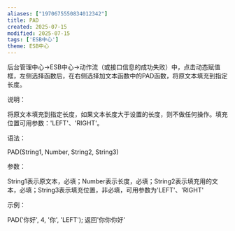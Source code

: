```yaml
---
aliases: ["1970675550834012342"]
title: PAD
created: 2025-07-15
modified: 2025-07-15
tags: ['ESB中心']
theme: ESB中心
---
```


后台管理中心->ESB中心->动作流（或接口信息的成功失败）中，点击动态赋值框，左侧选择函数后，在右侧选择加文本函数中的PAD函数，将原文本填充到指定长度。

说明：

将原文本填充到指定长度，如果文本长度大于设置的长度，则不做任何操作。填充位置可用参数：'LEFT'、'RIGHT'。

语法：

PAD(String1, Number, String2, String3)

参数：

String1表示原文本，必填；Number表示长度，必填；String2表示填充用的文本，必填；String3表示填充位置，非必填，可用参数为'LEFT'、'RIGHT'

示例：

PAD('你好', 4, '你', 'LEFT'); 返回'你你你好'